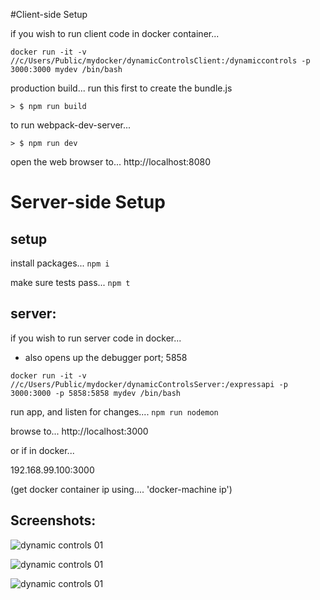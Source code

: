 #Client-side Setup

if you wish to run client code in docker container...
```
docker run -it -v //c/Users/Public/mydocker/dynamicControlsClient:/dynamiccontrols -p 3000:3000 mydev /bin/bash
```



production build...
run this first to create the bundle.js
```
> $ npm run build
```


to run webpack-dev-server... 

```
> $ npm run dev
```

open the web browser to...
http://localhost:8080




# Server-side Setup


## setup


install packages...
``` npm i ```


make sure tests pass...
``` npm t ```



## server:
if you wish to run server code in docker...
- also opens up the debugger port; 5858
```
docker run -it -v //c/Users/Public/mydocker/dynamicControlsServer:/expressapi -p 3000:3000 -p 5858:5858 mydev /bin/bash
```


run app, and listen for changes....
``` npm run nodemon ```


browse to...
http://localhost:3000

or if in docker...

192.168.99.100:3000

(get docker container ip using.... 'docker-machine ip')








## Screenshots:

![dynamic controls 01](https://s32.postimg.org/dzakzisdx/questionswide.jpg)

![dynamic controls 01](https://s32.postimg.org/oxluhpgz9/questionsmobile.jpg)

![dynamic controls 01](https://s32.postimg.org/ive7r7sj9/questionaire_Console_After_Submit.jpg)





